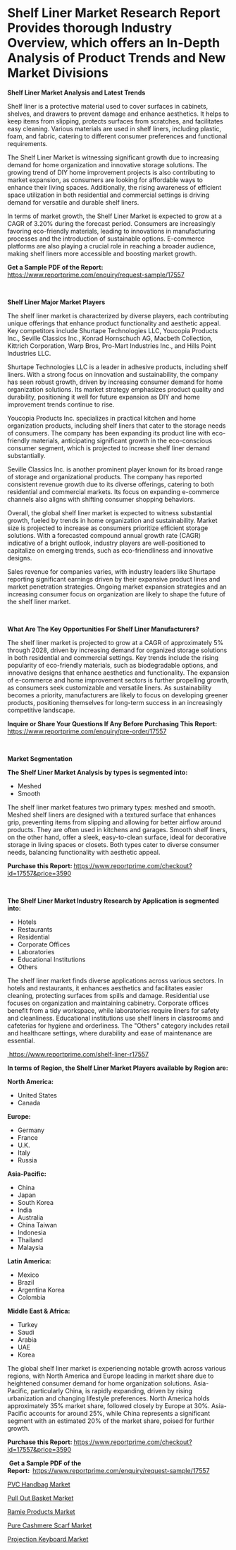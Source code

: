 <p><h1>Shelf Liner Market Research Report Provides thorough Industry Overview, which offers an In-Depth Analysis of Product Trends and New Market Divisions</h1></p><p><strong>Shelf Liner Market Analysis and Latest Trends</strong></p>
<p><p>Shelf liner is a protective material used to cover surfaces in cabinets, shelves, and drawers to prevent damage and enhance aesthetics. It helps to keep items from slipping, protects surfaces from scratches, and facilitates easy cleaning. Various materials are used in shelf liners, including plastic, foam, and fabric, catering to different consumer preferences and functional requirements.</p><p>The Shelf Liner Market is witnessing significant growth due to increasing demand for home organization and innovative storage solutions. The growing trend of DIY home improvement projects is also contributing to market expansion, as consumers are looking for affordable ways to enhance their living spaces. Additionally, the rising awareness of efficient space utilization in both residential and commercial settings is driving demand for versatile and durable shelf liners.</p><p>In terms of market growth, the Shelf Liner Market is expected to grow at a CAGR of 3.20% during the forecast period. Consumers are increasingly favoring eco-friendly materials, leading to innovations in manufacturing processes and the introduction of sustainable options. E-commerce platforms are also playing a crucial role in reaching a broader audience, making shelf liners more accessible and boosting market growth.</p></p>
<p><strong>Get a Sample PDF of the Report:&nbsp;</strong> <a href="https://www.reportprime.com/enquiry/request-sample/17557?utm_campaign=9&utm_medium=2&utm_source=Github&utm_content=ia&utm_term=18032025&utm_id=shelf-liner">https://www.reportprime.com/enquiry/request-sample/17557</a></p>
<p>&nbsp;</p>
<p><strong>Shelf Liner Major Market Players</strong></p>
<p><p>The shelf liner market is characterized by diverse players, each contributing unique offerings that enhance product functionality and aesthetic appeal. Key competitors include Shurtape Technologies LLC, Youcopia Products Inc., Seville Classics Inc., Konrad Hornschuch AG, Macbeth Collection, Kittrich Corporation, Warp Bros, Pro-Mart Industries Inc., and Hills Point Industries LLC.</p><p>Shurtape Technologies LLC is a leader in adhesive products, including shelf liners. With a strong focus on innovation and sustainability, the company has seen robust growth, driven by increasing consumer demand for home organization solutions. Its market strategy emphasizes product quality and durability, positioning it well for future expansion as DIY and home improvement trends continue to rise.</p><p>Youcopia Products Inc. specializes in practical kitchen and home organization products, including shelf liners that cater to the storage needs of consumers. The company has been expanding its product line with eco-friendly materials, anticipating significant growth in the eco-conscious consumer segment, which is projected to increase shelf liner demand substantially.</p><p>Seville Classics Inc. is another prominent player known for its broad range of storage and organizational products. The company has reported consistent revenue growth due to its diverse offerings, catering to both residential and commercial markets. Its focus on expanding e-commerce channels also aligns with shifting consumer shopping behaviors.</p><p>Overall, the global shelf liner market is expected to witness substantial growth, fueled by trends in home organization and sustainability. Market size is projected to increase as consumers prioritize efficient storage solutions. With a forecasted compound annual growth rate (CAGR) indicative of a bright outlook, industry players are well-positioned to capitalize on emerging trends, such as eco-friendliness and innovative designs.</p><p>Sales revenue for companies varies, with industry leaders like Shurtape reporting significant earnings driven by their expansive product lines and market penetration strategies. Ongoing market expansion strategies and an increasing consumer focus on organization are likely to shape the future of the shelf liner market.</p></p>
<p>&nbsp;</p>
<p><strong>What Are The Key Opportunities For Shelf Liner Manufacturers?</strong></p>
<p><p>The shelf liner market is projected to grow at a CAGR of approximately 5% through 2028, driven by increasing demand for organized storage solutions in both residential and commercial settings. Key trends include the rising popularity of eco-friendly materials, such as biodegradable options, and innovative designs that enhance aesthetics and functionality. The expansion of e-commerce and home improvement sectors is further propelling growth, as consumers seek customizable and versatile liners. As sustainability becomes a priority, manufacturers are likely to focus on developing greener products, positioning themselves for long-term success in an increasingly competitive landscape.</p></p>
<p><strong>Inquire or Share Your Questions If Any Before Purchasing This Report:</strong> <a href="https://www.reportprime.com/enquiry/pre-order/17557?utm_campaign=9&utm_medium=2&utm_source=Github&utm_content=ia&utm_term=18032025&utm_id=shelf-liner">https://www.reportprime.com/enquiry/pre-order/17557</a></p>
<p>&nbsp;</p>
<p><strong>Market Segmentation</strong></p>
<p><strong>The Shelf Liner Market Analysis by types is segmented into:</strong></p>
<p><ul><li>Meshed</li><li>Smooth</li></ul></p>
<p><p>The shelf liner market features two primary types: meshed and smooth. Meshed shelf liners are designed with a textured surface that enhances grip, preventing items from slipping and allowing for better airflow around products. They are often used in kitchens and garages. Smooth shelf liners, on the other hand, offer a sleek, easy-to-clean surface, ideal for decorative storage in living spaces or closets. Both types cater to diverse consumer needs, balancing functionality with aesthetic appeal.</p></p>
<p><strong>Purchase this Report:&nbsp;</strong><a href="https://www.reportprime.com/checkout?id=17557&price=3590&utm_campaign=9&utm_medium=2&utm_source=Github&utm_content=ia&utm_term=18032025&utm_id=shelf-liner">https://www.reportprime.com/checkout?id=17557&price=3590</a></p>
<p>&nbsp;</p>
<p><strong>The Shelf Liner Market Industry Research by Application is segmented into:</strong></p>
<p><ul><li>Hotels</li><li>Restaurants</li><li>Residential</li><li>Corporate Offices</li><li>Laboratories</li><li>Educational Institutions</li><li>Others</li></ul></p>
<p><p>The shelf liner market finds diverse applications across various sectors. In hotels and restaurants, it enhances aesthetics and facilitates easier cleaning, protecting surfaces from spills and damage. Residential use focuses on organization and maintaining cabinetry. Corporate offices benefit from a tidy workspace, while laboratories require liners for safety and cleanliness. Educational institutions use shelf liners in classrooms and cafeterias for hygiene and orderliness. The "Others" category includes retail and healthcare settings, where durability and ease of maintenance are essential.</p></p>
<p><a href="https://www.reportprime.com/shelf-liner-r17557?utm_campaign=9&utm_medium=2&utm_source=Github&utm_content=ia&utm_term=18032025&utm_id=shelf-liner">&nbsp;https://www.reportprime.com/shelf-liner-r17557</a></p>
<p><strong>In terms of Region, the Shelf Liner Market Players available by Region are:</strong></p>
<p>
    <p> <strong> North America: </strong>
        <ul>
            <li>United States</li>
            <li>Canada</li>
        </ul>
        </p> 
    <p> <strong> Europe: </strong>
        <ul>
            <li>Germany</li>
            <li>France</li>
            <li>U.K.</li>
            <li>Italy</li>
            <li>Russia</li>
        </ul>
        </p> 
    <p> <strong> Asia-Pacific: </strong>
        <ul>
            <li>China</li>
            <li>Japan</li>
            <li>South Korea</li>
            <li>India</li>
            <li>Australia</li>
            <li>China Taiwan</li>
            <li>Indonesia</li>
            <li>Thailand</li>
            <li>Malaysia</li>
        </ul>
        </p> 
    <p> <strong> Latin America: </strong>
        <ul>
            <li>Mexico</li>
            <li>Brazil</li>
            <li>Argentina Korea</li>
            <li>Colombia</li>
        </ul>
        </p> 
    <p> <strong> Middle East & Africa: </strong>
        <ul>
            <li>Turkey</li>
            <li>Saudi</li>
            <li>Arabia</li>
            <li>UAE</li>
            <li>Korea</li>
        </ul>
    </p>
    </p>
<p><p>The global shelf liner market is experiencing notable growth across various regions, with North America and Europe leading in market share due to heightened consumer demand for home organization solutions. Asia-Pacific, particularly China, is rapidly expanding, driven by rising urbanization and changing lifestyle preferences. North America holds approximately 35% market share, followed closely by Europe at 30%. Asia-Pacific accounts for around 25%, while China represents a significant segment with an estimated 20% of the market share, poised for further growth.</p></p>
<p><strong>Purchase this Report: </strong><a href="https://www.reportprime.com/checkout?id=17557&price=3590&utm_campaign=9&utm_medium=2&utm_source=Github&utm_content=ia&utm_term=18032025&utm_id=shelf-liner">https://www.reportprime.com/checkout?id=17557&price=3590</a></p>
<p>&nbsp;<strong>Get a Sample PDF of the Report:&nbsp;&nbsp;</strong><a href="https://www.reportprime.com/enquiry/request-sample/17557?utm_campaign=9&utm_medium=2&utm_source=Github&utm_content=ia&utm_term=18032025&utm_id=shelf-liner">https://www.reportprime.com/enquiry/request-sample/17557</a></p>
<p><strong></strong></p>
<p><p><a href="https://github.com/ogbadujonito22/Market-Research-Report-List-1/blob/main/pvc-handbag-market.md?utm_campaign=9&utm_medium=2&utm_source=Github&utm_content=ia&utm_term=18032025&utm_id=shelf-liner">PVC Handbag Market</a></p><p><a href="https://github.com/pichuaadh0/Market-Research-Report-List-1/blob/main/pull-out-basket-market.md?utm_campaign=9&utm_medium=2&utm_source=Github&utm_content=ia&utm_term=18032025&utm_id=shelf-liner">Pull Out Basket Market</a></p><p><a href="https://github.com/dovbusmrking/Market-Research-Report-List-1/blob/main/ramie-products-market.md?utm_campaign=9&utm_medium=2&utm_source=Github&utm_content=ia&utm_term=18032025&utm_id=shelf-liner">Ramie Products Market</a></p><p><a href="https://github.com/lemiranajd/Market-Research-Report-List-1/blob/main/pure-cashmere-scarf-market.md?utm_campaign=9&utm_medium=2&utm_source=Github&utm_content=ia&utm_term=18032025&utm_id=shelf-liner">Pure Cashmere Scarf Market</a></p><p><a href="https://github.com/oshrykauraj7/Market-Research-Report-List-1/blob/main/projection-keyboard-market.md?utm_campaign=9&utm_medium=2&utm_source=Github&utm_content=ia&utm_term=18032025&utm_id=shelf-liner">Projection Keyboard Market</a></p></p>
